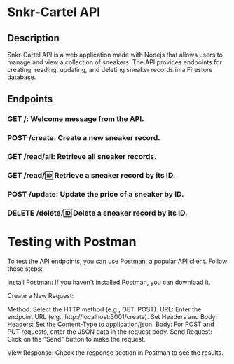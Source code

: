 # Snkr-Cartel API

## Description
Snkr-Cartel API is a web application made with Nodejs that allows users to manage and view a collection of sneakers. The API provides endpoints for creating, reading, updating, and deleting sneaker records in a Firestore database.


## Endpoints
### GET /: Welcome message from the API.
### POST /create: Create a new sneaker record.
### GET /read/all: Retrieve all sneaker records.
### GET /read/:id: Retrieve a sneaker record by its ID.
### POST /update: Update the price of a sneaker by ID.
### DELETE /delete/:id: Delete a sneaker record by its ID.


# Testing with Postman
To test the API endpoints, you can use Postman, a popular API client. Follow these steps:

Install Postman: If you haven't installed Postman, you can download it.

Create a New Request:

Method: Select the HTTP method (e.g., GET, POST).
URL: Enter the endpoint URL (e.g., http://localhost:3001/create).
Set Headers and Body:
Headers: Set the Content-Type to application/json.
Body: For POST and PUT requests, enter the JSON data in the request body.
Send Request: Click on the "Send" button to make the request.

View Response: Check the response section in Postman to see the results.

